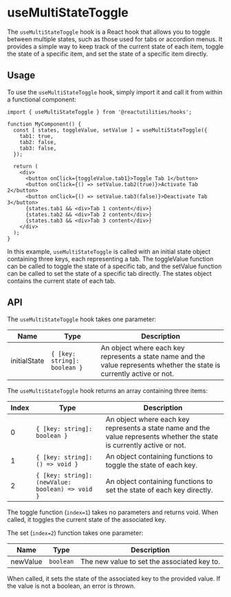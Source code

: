 # useMultiStateToggle

The `useMultiStateToggle` hook is a React hook that allows you to toggle between multiple states, such as those used for tabs or accordion menus. It provides a simple way to keep track of the current state of each item, toggle the state of a specific item, and set the state of a specific item directly.

## Usage

To use the `useMultiStateToggle` hook, simply import it and call it from within a functional component:

```tsx
import { useMultiStateToggle } from '@reactutilities/hooks';

function MyComponent() {
  const [ states, toggleValue, setValue ] = useMultiStateToggle({
    tab1: true,
    tab2: false,
    tab3: false,
  });

  return (
    <div>
      <button onClick={toggleValue.tab1}>Toggle Tab 1</button>
      <button onClick={() => setValue.tab2(true)}>Activate Tab 2</button>
      <button onClick={() => setValue.tab3(false)}>Deactivate Tab 3</button>
      {states.tab1 && <div>Tab 1 content</div>}
      {states.tab2 && <div>Tab 2 content</div>}
      {states.tab3 && <div>Tab 3 content</div>}
    </div>
  );
}
```

In this example, `useMultiStateToggle` is called with an initial state object containing three keys, each representing a tab. The toggleValue function can be called to toggle the state of a specific tab, and the setValue function can be called to set the state of a specific tab directly. The states object contains the current state of each tab.

## API

The `useMultiStateToggle` hook takes one parameter:

|Name|Type|Description|
|---|---|---|
|initialState|`{ [key: string]: boolean }`|An object where each key represents a state name and the value represents whether the state is currently active or not.|

The `useMultiStateToggle` hook returns an array containing three items:

|Index|Type|Description|
|---|---|---|
|0|`{ [key: string]: boolean }`|An object where each key represents a state name and the value represents whether the state is currently active or not.|
|1|`{ [key: string]: () => void }`|An object containing functions to toggle the state of each key.|
|2|`{ [key: string]: (newValue: boolean) => void }`|An object containing functions to set the state of each key directly.|

The toggle function (`index=1`) takes no parameters and returns void. When called, it toggles the current state of the associated key.

The set (`index=2`) function takes one parameter:

|Name|Type|Description|
|---|---|---|
|newValue|`boolean`|The new value to set the associated key to.|

When called, it sets the state of the associated key to the provided value. If the value is not a boolean, an error is thrown.